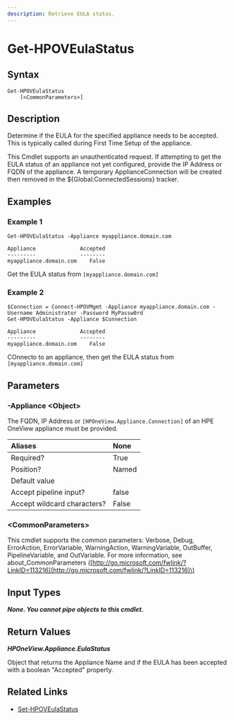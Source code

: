 ```yaml
---
description: Retrieve EULA status.
---
```


# Get-HPOVEulaStatus

## Syntax

```text
Get-HPOVEulaStatus
    [<CommonParameters>]
```

## Description

Determine if the EULA for the specified appliance needs to be accepted. This is typically called during First Time Setup of the appliance.

This Cmdlet supports an unauthenticated request. If attempting to get the EULA status of an appliance not yet configured, provide the IP Address or FQDN of the appliance. A temporary ApplianceConnection will be created then removed in the ${Global:ConnectedSessions} tracker.

## Examples

### Example 1

```text
Get-HPOVEulaStatus -Appliance myappliance.domain.com

Appliance              Accepted
---------              --------
myappliance.domain.com    False
```

Get the EULA status from `[myappliance.domain.com]`

### Example 2

```text
$Connection = Connect-HPOVMgmt -Appliance myappliance.domain.com -Username Administrator -Password MyPassw0rd
Get-HPOVEulaStatus -Appliance $Connection

Appliance              Accepted
---------              --------
myappliance.domain.com    False
```

COnnecto to an appliance, then get the EULA status from `[myappliance.domain.com]`

## Parameters

### -Appliance &lt;Object&gt;

The FQDN, IP Address or `[HPOneView.Appliance.Connection]` of an HPE OneView appliance must be provided.

| Aliases | None |
| :--- | :--- |
| Required? | True |
| Position? | Named |
| Default value |  |
| Accept pipeline input? | false |
| Accept wildcard characters? | False |

### &lt;CommonParameters&gt;

This cmdlet supports the common parameters: Verbose, Debug, ErrorAction, ErrorVariable, WarningAction, WarningVariable, OutBuffer, PipelineVariable, and OutVariable. For more information, see about\_CommonParameters \([http://go.microsoft.com/fwlink/?LinkID=113216](http://go.microsoft.com/fwlink/?LinkID=113216)\)

## Input Types

_**None. You cannot pipe objects to this cmdlet.**_

## Return Values

_**HPOneView.Appliance.EulaStatus**_

Object that returns the Appliance Name and if the EULA has been accepted with a boolean "Accepted" property.

## Related Links

* [Set-HPOVEulaStatus](set-hpoveulastatus.md)

